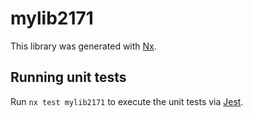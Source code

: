 # mylib2171

This library was generated with [Nx](https://nx.dev).

## Running unit tests

Run `nx test mylib2171` to execute the unit tests via [Jest](https://jestjs.io).
